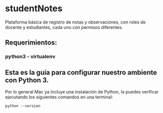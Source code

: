 # studentNotes
Plataforma básica de registro de notas y observaciones, con roles de docente y estudiantes, cada uno con permisos diferentes.

## Requerimientos:
### python3 - virtualenv

## Esta es la guía para configurar nuestro ambiente con Python 3.
Por lo general Mac ya incluye una instalación de Python, la puedes verificar ejecutando los siguientes comandos en una terminal:

<code>python --version
